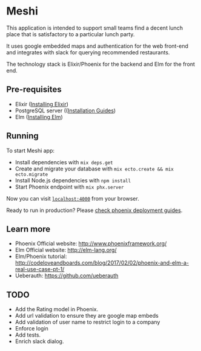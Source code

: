 # Meshi

This application is intended to support small teams find a decent lunch place that is satisfactory to a particular lunch party.

It uses google embedded maps and authentication for the web front-end and integrates with slack for querying recommended restaurants.

The technology stack is Elixir/Phoenix for the backend and Elm for the front end.

## Pre-requisites

  * Elixir ([Installing Elixir](http://elixir-lang.github.io/install.html))
  * PostgreSQL server (([Installation Guides](https://wiki.postgresql.org/wiki/Detailed_installation_guides))
  * Elm ([Installing Elm](https://guide.elm-lang.org/install.html))

## Running

To start Meshi app:

  * Install dependencies with `mix deps.get`
  * Create and migrate your database with `mix ecto.create && mix ecto.migrate`
  * Install Node.js dependencies with `npm install`
  * Start Phoenix endpoint with `mix phx.server`

Now you can visit [`localhost:4000`](http://localhost:4000) from your browser.

Ready to run in production? Please [check phoenix deployment guides](http://www.phoenixframework.org/docs/deployment).

## Learn more

  * Phoenix Official website: http://www.phoenixframework.org/
  * Elm Official website: http://elm-lang.org/
  * Elm/Phoenix tutorial: http://codeloveandboards.com/blog/2017/02/02/phoenix-and-elm-a-real-use-case-pt-1/
  * Ueberauth: https://github.com/ueberauth

## TODO

* Add the Rating model in Phoenix.
* Add url validation to ensure they are google map embeds
* Add validation of user name to restrict login to a company
* Enforce login
* Add tests.
* Enrich slack dialog.
